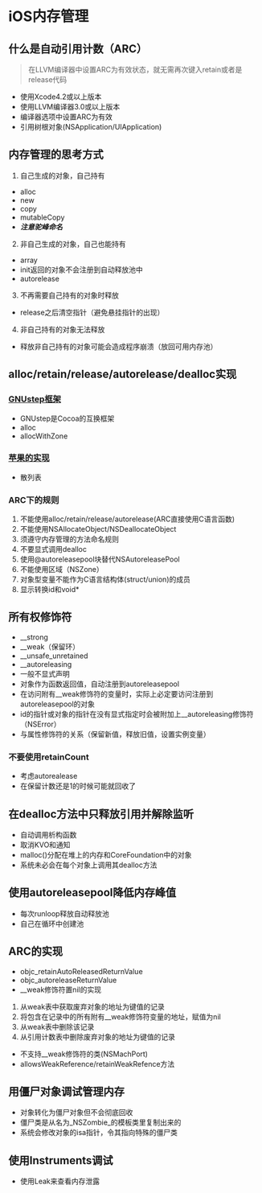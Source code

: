 # iOS内存管理
## 什么是自动引用计数（ARC）
> 在LLVM编译器中设置ARC为有效状态，就无需再次键入retain或者是release代码
- 使用Xcode4.2或以上版本
- 使用LLVM编译器3.0或以上版本
- 编译器选项中设置ARC为有效
- 引用树根对象(NSApplication/UIApplication)
## 内存管理的思考方式
1. 自己生成的对象，自己持有
- alloc
- new
- copy
- mutableCopy
-  ***注意驼峰命名***
2. 非自己生成的对象，自己也能持有
- array
- init返回的对象不会注册到自动释放池中
- autorelease
3. 不再需要自己持有的对象时释放
- release之后清空指针（避免悬挂指针的出现）

4. 非自己持有的对象无法释放
- 释放非自己持有的对象可能会造成程序崩溃（放回可用内存池）

## alloc/retain/release/autorelease/dealloc实现
### [GNUstep框架](https://github.com/gnustep/libs-base/edit/master/Source/NSObject.m)
- GNUstep是Cocoa的互换框架
- alloc
- allocWithZone

### [苹果的实现](https://opensource.apple.com/source/objc4/objc4-723/runtime/)
- 散列表

### ARC下的规则
1. 不能使用alloc/retain/release/autorelease(ARC直接使用C语言函数)
2. 不能使用NSAllocateObject/NSDeallocateObject
3. 须遵守内存管理的方法命名规则
4. 不要显式调用dealloc
5. 使用@autoreleasepool块替代NSAutoreleasePool
6. 不能使用区域（NSZone）
7. 对象型变量不能作为C语言结构体(struct/union)的成员
8. 显示转换id和void*

## 所有权修饰符
- __strong
- __weak（保留环）
- __unsafe_unretained
- __autoreleasing
- 一般不显式声明
- 对象作为函数返回值，自动注册到autoreleasepool
- 在访问附有__weak修饰符的变量时，实际上必定要访问注册到autoreleasepool的对象
- id的指针或对象的指针在没有显式指定时会被附加上__autoreleasing修饰符（NSError）
- 与属性修饰符的关系（保留新值，释放旧值，设置实例变量）
### 不要使用retainCount
- 考虑autorealease
- 在保留计数还是1的时候可能就回收了

## 在dealloc方法中只释放引用并解除监听
- 自动调用析构函数
- 取消KVO和通知
- malloc()分配在堆上的内存和CoreFoundation中的对象
- 系统未必会在每个对象上调用其dealloc方法
## 使用autoreleasepool降低内存峰值
- 每次runloop释放自动释放池
- 自己在循环中创建池

## ARC的实现
- objc_retainAutoReleasedReturnValue
- objc_autoreleaseReturnValue
- __weak修饰符置nil的实现
1. 从weak表中获取废弃对象的地址为键值的记录
2. 将包含在记录中的所有附有__weak修饰符变量的地址，赋值为nil
3. 从weak表中删除该记录
4. 从引用计数表中删除废弃对象的地址为键值的记录
- 不支持__weak修饰符的类(NSMachPort)
- allowsWeakReference/retainWeakRefence方法

## 用僵尸对象调试管理内存
- 对象转化为僵尸对象但不会彻底回收
- 僵尸类是从名为_NSZombie_的模板类里复制出来的
- 系统会修改对象的isa指针，令其指向特殊的僵尸类
## 使用Instruments调试
- 使用Leak来查看内存泄露





